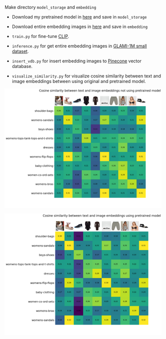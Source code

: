 Make directory `model_storage` and `embedding`

+ Download my pretrained model in [here](https://drive.google.com/file/d/1dmqfp-yb8EhzwSjI9pZi6ZAeKjngdtaT/view?usp=sharing) and save in `model_storage`

+ Download entire embedding images in [here](https://drive.google.com/file/d/11nuzqVSNN57EvUCweDl0lFhjmMVmkx52/view?usp=sharing) and save in `embedding`

+ `train.py` for fine-tune [CLIP](https://arxiv.org/abs/2103.00020).
+ `inference.py` for get entire embedding images in [GLAMI-1M small dataset](https://huggingface.co/datasets/glami/glami-1m/resolve/main/GLAMI-1M-dataset--test-only.zip).
+ `insert_vdb.py` for insert embedding images to [Pinecone](https://www.pinecone.io/) vector database.
+ `visualize_similarity.py` for visualize cosine similarity between text and image embeddings between using original and pretrained model.

![Cosine similarity betweet text and image embeddings not using pretrained model](./text_image_similarity/not_using_pretrained_model.png)

![Cosine similarity between text and image embeddings using pretrained model](./text_image_similarity/using_pretrained_model.png)
